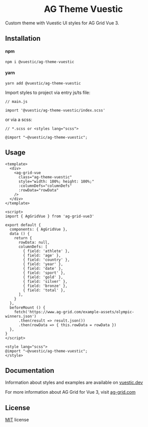 <h1 align="center">AG Theme Vuestic</h1>
Custom theme with Vuestic UI styles for AG Grid Vue 3.

## Installation

#### npm
```
npm i @vuestic/ag-theme-vuestic
```
#### yarn
```
yarn add @vuestic/ag-theme-vuestic
```
Import styles to project via entry js/ts file:

```
// main.js

import '@vuestic/ag-theme-vuestic/index.scss'
```
or via a scss:
```
// *.scss or <styles lang="scss">

@import "~@vuestic/ag-theme-vuestic";
```

## Usage
```
<template>
  <div>
    <ag-grid-vue
      class="ag-theme-vuestic"
      style="width: 100%; height: 100%;"
      :columnDefs="columnDefs"
      :rowData="rowData"
    />
  </div>
</template>
```
```
<script>
import { AgGridVue } from 'ag-grid-vue3'

export default {
  components: { AgGridVue },
  data () {
    return {
      rowData: null,
      columnDefs: [
        { field: 'athlete' },
        { field: 'age' },
        { field: 'country' },
        { field: 'year' },
        { field: 'date' },
        { field: 'sport' },
        { field: 'gold' },
        { field: 'silver' },
        { field: 'bronze' },
        { field: 'total' },
      ],
    }
  },
  beforeMount () {
    fetch('https://www.ag-grid.com/example-assets/olympic-winners.json')
      .then(result => result.json())
      .then(rowData => { this.rowData = rowData })
  },
}
</script>
```
```
<style lang="scss">
@import "~@vuestic/ag-theme-vuestic";
</style>
```



## Documentation

Information about styles and examples are available
on [vuestic.dev](https://vuestic.dev/en/extensions/ag-grid)

For more information about AG Grid for Vue 3, visit [ag-grid.com](https://www.ag-grid.com/vue-data-grid/getting-started/)

## License

[MIT](https://github.com/epicmaxco/vuestic-ui/blob/develop/LICENSE.MD) license
